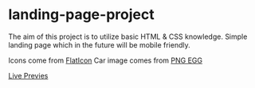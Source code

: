 # landing-page-project
The aim of this project is to utilize basic HTML & CSS knowledge. 
Simple landing page which in the future will be mobile friendly.

Icons come from [FlatIcon](https://www.flaticon.com/)
Car image comes from [PNG EGG](https://www.pngegg.com/en/png-baqar)

[Live Previes](https://p-multan.github.io/landing-page-project/)